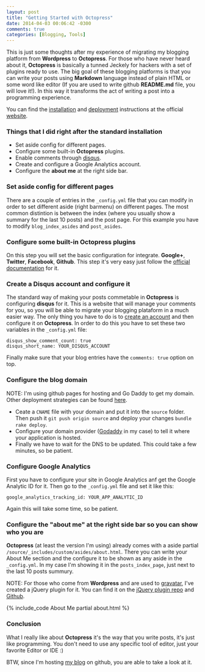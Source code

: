 ```yaml
---
layout: post
title: "Getting Started with Octopress"
date: 2014-04-03 00:06:42 -0300
comments: true
categories: [Blogging, Tools]
---
```


This is just some thoughts after my experience of migrating my blogging platform from **Wordpress** to **Octopress**. For those who have never heard about it, **Octopress** is basically a tunned Jeckely for hackers with a set of plugins ready to use. The big goal of these blogging platforms is that you can write your posts using **Markdown** language instead of plain HTML or some word like editor (If you are used to write github **README.md** file, you will love it!). In this way it transforms the act of writing a post into a programming experience.

You can find the [installation](http://octopress.org/docs/setup/) and [deployment](http://octopress.org/docs/deploying/) instructions at the official [website](http://octopress.org/).

### Things that I did right after the standard installation
* Set aside config for different pages.
* Configure some built-in **Octopress** plugins.
* Enable comments through [disqus](http://disqus.com/).
* Create and configure a Google Analytics account.
* Configure the **about me** at the right side bar.

<!-- more -->

### Set aside config for different pages
There are a couple of entries in the `_config.yml` file that you can modify in order to set different aside (right barmenu) on different pages. The most common distintion is between the index (where you usually show a summary for the last 10 posts) and the post page. For this example you have to modify `blog_index_asides` and `post_asides`.

### Configure some built-in Octopress plugins
On this step you will set the basic configuration for integrate.
**Google+**, **Twitter**, **Facebook**, **Github**. This step it's very easy just follow the [official documentation](http://octopress.org/docs/configuring/) for it.

### Create a Disqus account and configure it
The standard way of making your posts commetable in **Octopress** is configuring **disqus** for it. This is a website that will manage your comments for you, so you will be able to migrate your blogging plataform in a much easier way. The only thing you have to do is to [create an account](https://disqus.com/profile/signup/) and then configure it on **Octopress**. In order to do this you have to set these two variables in the `_config.yml` file:
```
disqus_show_comment_count: true
disqus_short_name: YOUR_DISQUS_ACCOUNT
```

Finally make sure that your blog entries have the `comments: true` option on top.

### Configure the blog domain
NOTE: I'm using github pages for hosting and Go Daddy to get my domain. Other deployment strategies can be found [here](http://octopress.org/docs/deploying/).

* Ceate a `CNAME` file with your domain and put it into the `source` folder. Then push it `git push origin source` and deploy your changes `bundle rake deploy`.
* Configure your domain provider ([Godaddy](http://godaddy.com) in my case) to tell it where your application is hosted.
* Finally we have to wait for the DNS to be updated. This could take a few minutes, so be patient.

### Configure Google Analytics
First you have to configure your site in Google Analytics anf get the Google Analytic ID for it. Then go to the `_config.yml` file and set it like this:
```
google_analytics_tracking_id: YOUR_APP_ANALYTIC_ID
```
Again this will take some time, so be patient.

### Configure the "about me" at the right side bar so you can show who you are
**Octopress** (at least the version I'm using) already comes with a aside partial `/source/_includes/custom/asides/about.html`. There you can write your About Me section and the configure it to be shown as any aside in the `_config.yml`. In my case I'm showing it in the `posts_index_page`, just next to the last 10 posts summury.

NOTE: For those who come from **Wordpress** and are used to [gravatar](http://gravatar.com), I've created a jQuery plugin for it. You can find it on the [jQuery plugin repo](http://plugins.jquery.com/gravatar/) and [Github](https://github.com/ezilocchi/jquery-gravatar/).

{% include_code About Me partial about.html %}

### Conclusion
What I really like about **Octopress** it's the way that you write posts, it's just like programming. You don't need to use any specific tool of editor, just your favorite Editor or IDE :)

BTW, since I'm hosting [my blog](https://github.com/ezilocchi/ezilocchi.github.io) on github, you are able to take a look at it.

